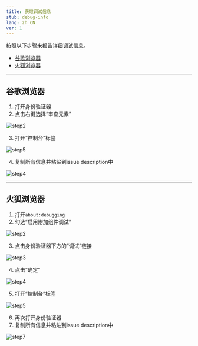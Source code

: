 ```yaml
---
title: 获取调试信息
stub: debug-info
lang: zh_CN
ver: 1
---
```


按照以下步骤来报告详细调试信息。

- [谷歌浏览器](#chrome)
- [火狐浏览器](#firefox)

* * *

## 谷歌浏览器

1. 打开身份验证器
2. 点击右键选择“审查元素”

![step2](/assets/debugging-screenshots/chrome/step2.PNG)

3. 打开“控制台”标签

![step5](/assets/debugging-screenshots/chrome/step3.PNG)

4. 复制所有信息并粘贴到issue description中

![step4](/assets/debugging-screenshots/chrome/step4.PNG)

* * *

## 火狐浏览器

1. 打开`about:debugging`
2. 勾选“启用附加组件调试”

![step2](/assets/debugging-screenshots/firefox/step2.PNG)

3. 点击身份验证器下方的“调试”链接 

![step3](/assets/debugging-screenshots/firefox/step3.PNG)

4. 点击“确定”

![step4](/assets/debugging-screenshots/firefox/step4.PNG)

5. 打开“控制台”标签

![step5](/assets/debugging-screenshots/firefox/step5.PNG)

6. 再次打开身份验证器
7. 复制所有信息并粘贴到issue description中

![step7](/assets/debugging-screenshots/firefox/step7.PNG)